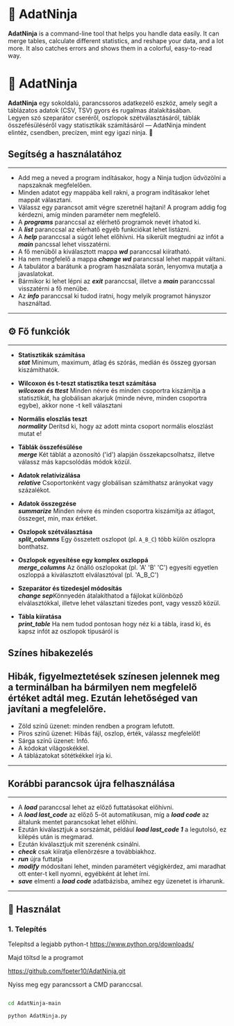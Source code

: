 # 🥷 AdatNinja
**AdatNinja** is a command-line tool that helps you handle data easily. It can merge tables, calculate different statistics, and reshape your data, and a lot more. It also catches errors and shows them in a colorful, easy-to-read way.

# 🥷 AdatNinja

**AdatNinja** egy sokoldalú, parancssoros adatkezelő eszköz, amely segít a táblázatos adatok (CSV, TSV) gyors és rugalmas átalakításában.  
Legyen szó szeparátor cseréről, oszlopok szétválasztásáról, táblák összefésüléséről vagy statisztikák számításáról — AdatNinja mindent elintéz, csendben, precízen, mint egy igazi ninja. 🥷

## Segítség a használatához
---
- Add meg a neved a program indításakor, hogy a Ninja tudjon üdvözölni a napszaknak megfelelően.
- Minden adatot egy mappába kell rakni, a program indításakor lehet mappát választani.
- Válassz egy parancsot amit végre szeretnél hajtani! A program addig fog kérdezni, amíg minden paraméter nem megfelelő.
- A ***programs*** paranccsal az elérhető programok nevét írhatod ki.
- A ***list*** paranccsal az elérhatő egyéb funkciókat lehet listázni.
- A ***help*** paranccsal a súgót lehet előhívni. Ha sikerült megtudni az infót a ***main*** pancssal lehet visszatérni.
- A fő menüből a kiválasztott mappa ***wd*** paranccsal kiíratható.
- Ha nem megfelelő a mappa ***change wd*** parancssal lehet mappát váltani.
- A tabulátor a barátunk a program használata során, lenyomva mutatja a javaslatokat. 
- Bármikor ki lehet lépni az ***exit*** paranccsal, illetve a ***main*** paranccssal visszatérni a fő menübe.
- Az ***info*** paranccsal ki tudod íratni, hogy melyik programot hányszor használtad.
---

## ⚙️ Fő funkciók
---
- **Statisztikák számítása**  
      ***stat*** Minimum, maximum, átlag és szórás, medián és összeg gyorsan kiszámíthatók.
  
- **Wilcoxon és t-teszt statisztika teszt számítása**  
      ***wilcoxon és ttest*** Minden névre és minden csoportra kiszámítja a statisztikát, ha globálisan akarjuk (minde névre, minden csoportra egybe), akkor none -t kell választani
  
- **Normális eloszlás teszt**  
      ***normality*** Derítsd ki, hogy az adott minta csoport normális eloszlást mutat e!
  
- **Táblák összefésülése**  
      ***merge*** Két táblát a azonosító ('id') alapján összekapcsolhatsz, illetve válassz más kapcsolódás módok közül.
  
- **Adatok relatívizálása**  
     ***relative*** Csoportonként vagy globálisan számíthatsz arányokat vagy százalékot.
  
- **Adatok összegzése**  
     ***summarize*** Minden névre és minden csoportra kiszámítja az átlagot, összeget, min, max értéket.

- **Oszlopok szétválasztása**  
      ***split_columns*** Egy összetett oszlopot (pl. `A_B_C`) több külön oszlopra bonthatsz.

- **Oszlopok egyesítése egy komplex oszloppá**  
      ***merge_columns*** Az önálló oszlopokat (pl. 'A' 'B' 'C') egyesíti egyetlen oszloppá a kiválasztott elválasztóval (pl. 'A_B_C')
  
- **Szeparátor és tizedesjel módosítás**  
      ***change sep***Könnyedén átalakíthatod a fájlokat különböző elválasztókkal, illetve lehet választani tízedes pont, vagy vessző közül.
  
- **Tábla kiíratása**  
      ***print_table*** Ha nem tudod pontosan hogy néz ki a tábla, írasd ki, és kapsz infót az oszlopok típusáról is


## Színes hibakezelés  
  Hibák, figyelmeztetések színesen jelennek meg a terminálban ha bármilyen nem megfelelő értéket adtál meg. Ezután lehetőséged van javítani a megfelelőre.
---

- Zöld színű üzenet: minden rendben a program lefutott.
- Piros színű üzenet: Hibás fájl, oszlop, érték, válassz megfelelőt!
- Sárga színű üzenet: Infó.
- A kódokat világoskékkel.
- A táblázatokat sötétkékkel írja ki.
---

## Korábbi parancsok újra felhasználása
---
- A ***load*** paranccsal lehet az előző futtatásokat előhívni.
- A ***load last_code*** az előző 5-öt automatikusan, míg a ***load code*** az általunk mentet parancsokat lehet előhíni.
- Ezután kiválasztjuk a sorszámát, például ***load last_code 1*** a legutolsó, ez kilépés után is megmarad.
- Ezután kiválasztjuk mit szerenénk csinálni.
- ***check*** csak kiíratja ellenörzésre a továbbiakhoz.
- ***run*** újra futtatja
- ***modify*** módosítani lehet, minden paramétert végigkérdez, ami maradhat ott enter-t kell nyomni, egyébként át lehet írni.
- ***save*** elmenti a ***load code*** adatbázisba, amihez egy üzenetet is írharunk.
---
  
## 🚀 Használat

### 1. Telepítés

Telepítsd a legjabb python-t https://www.python.org/downloads/

Majd töltsd le a programot

https://github.com/fpeter10/AdatNinja.git

Nyiss meg egy parancssort a CMD paranccsal.

```bash

cd AdatNinja-main

python AdatNinja.py
